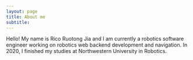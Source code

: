```yaml
---
layout: page
title: About me
subtitle:
---
```


Hello! My name is Rico Ruotong Jia and I am currently a robotics software engineer working on robotics web backend development and navigation. In 2020, I finished my studies at Northwestern University in Robotics.